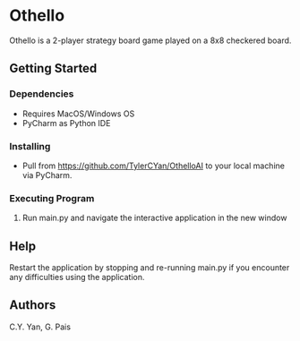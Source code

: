 # Othello

Othello is a 2-player strategy board game played on a 8x8 checkered board. 

## Getting Started

### Dependencies
- Requires MacOS/Windows OS
- PyCharm as Python IDE

### Installing
- Pull from https://github.com/TylerCYan/OthelloAI to your local machine via PyCharm. 

### Executing Program
1. Run main.py and navigate the interactive application in the new window


## Help
Restart the application by stopping and re-running main.py if you encounter any difficulties using the application.


## Authors
C.Y. Yan,
G. Pais

